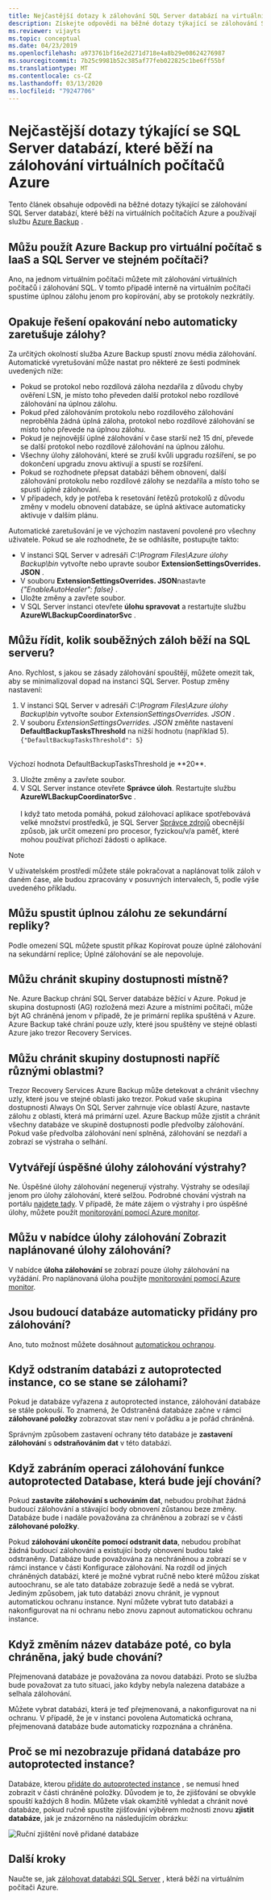 ```yaml
---
title: Nejčastější dotazy k zálohování SQL Server databází na virtuálních počítačích Azure
description: Získejte odpovědi na běžné dotazy týkající se zálohování SQL Server databází na virtuálních počítačích Azure pomocí Azure Backup.
ms.reviewer: vijayts
ms.topic: conceptual
ms.date: 04/23/2019
ms.openlocfilehash: a973761bf16e2d271d718e4a8b29e08624276987
ms.sourcegitcommit: 7b25c9981b52c385af77feb022825c1be6ff55bf
ms.translationtype: MT
ms.contentlocale: cs-CZ
ms.lasthandoff: 03/13/2020
ms.locfileid: "79247706"
---
```

# <a name="faq-about-sql-server-databases-that-are-running-on-an-azure-vm-backup"></a>Nejčastější dotazy týkající se SQL Server databází, které běží na zálohování virtuálních počítačů Azure

Tento článek obsahuje odpovědi na běžné dotazy týkající se zálohování SQL Server databází, které běží na virtuálních počítačích Azure a používají službu [Azure Backup](backup-overview.md) .

## <a name="can-i-use-azure-backup-for-iaas-vm-as-well-as-sql-server-on-the-same-machine"></a>Můžu použít Azure Backup pro virtuální počítač s IaaS a SQL Server ve stejném počítači?

Ano, na jednom virtuálním počítači můžete mít zálohování virtuálních počítačů i zálohování SQL. V tomto případě interně na virtuálním počítači spustíme úplnou zálohu jenom pro kopírování, aby se protokoly nezkrátily.

## <a name="does-the-solution-retry-or-auto-heal-the-backups"></a>Opakuje řešení opakování nebo automaticky zaretušuje zálohy?

Za určitých okolností služba Azure Backup spustí znovu média zálohování. Automatické vyretušování může nastat pro některé ze šesti podmínek uvedených níže:

- Pokud se protokol nebo rozdílová záloha nezdařila z důvodu chyby ověření LSN, je místo toho převeden další protokol nebo rozdílové zálohování na úplnou zálohu.
- Pokud před zálohováním protokolu nebo rozdílového zálohování neproběhla žádná úplná záloha, protokol nebo rozdílové zálohování se místo toho převede na úplnou zálohu.
- Pokud je nejnovější úplné zálohování v čase starší než 15 dní, převede se další protokol nebo rozdílové zálohování na úplnou zálohu.
- Všechny úlohy zálohování, které se zruší kvůli upgradu rozšíření, se po dokončení upgradu znovu aktivují a spustí se rozšíření.
- Pokud se rozhodnete přepsat databázi během obnovení, další zálohování protokolu nebo rozdílové zálohy se nezdařila a místo toho se spustí úplné zálohování.
- V případech, kdy je potřeba k resetování řetězů protokolů z důvodu změny v modelu obnovení databáze, se úplná aktivace automaticky aktivuje v dalším plánu.

Automatické zaretušování je ve výchozím nastavení povolené pro všechny uživatele. Pokud se ale rozhodnete, že se odhlásíte, postupujte takto:

- V instanci SQL Server v adresáři *C:\Program Files\Azure úlohy Backup\bin* vytvořte nebo upravte soubor **ExtensionSettingsOverrides. JSON** .
- V souboru **ExtensionSettingsOverrides. JSON**nastavte *{"EnableAutoHealer": false}* .
- Uložte změny a zavřete soubor.
- V SQL Server instanci otevřete **úlohu spravovat** a restartujte službu **AzureWLBackupCoordinatorSvc** .

## <a name="can-i-control-how-many-concurrent-backups-run-on-the-sql-server"></a>Můžu řídit, kolik souběžných záloh běží na SQL serveru?

Ano. Rychlost, s jakou se zásady zálohování spouštějí, můžete omezit tak, aby se minimalizoval dopad na instanci SQL Server. Postup změny nastavení:

1. V instanci SQL Server v adresáři *C:\Program Files\Azure úlohy Backup\bin* vytvořte soubor *ExtensionSettingsOverrides. JSON* .
2. V souboru *ExtensionSettingsOverrides. JSON* změňte nastavení **DefaultBackupTasksThreshold** na nižší hodnotu (například 5). <br>
  `{"DefaultBackupTasksThreshold": 5}`
<br>
Výchozí hodnota DefaultBackupTasksThreshold je **20**.

3. Uložte změny a zavřete soubor.
4. V SQL Server instance otevřete **Správce úloh**. Restartujte službu **AzureWLBackupCoordinatorSvc** .<br/> <br/>
 I když tato metoda pomáhá, pokud zálohovací aplikace spotřebovává velké množství prostředků, je SQL Server [Správce zdrojů](https://docs.microsoft.com/sql/relational-databases/resource-governor/resource-governor?view=sql-server-2017) obecnější způsob, jak určit omezení pro procesor, fyzickou/v/a paměť, které mohou používat příchozí žádosti o aplikace.

> [!NOTE]
> V uživatelském prostředí můžete stále pokračovat a naplánovat tolik záloh v daném čase, ale budou zpracovány v posuvných intervalech, 5, podle výše uvedeného příkladu.

## <a name="can-i-run-a-full-backup-from-a-secondary-replica"></a>Můžu spustit úplnou zálohu ze sekundární repliky?

Podle omezení SQL můžete spustit příkaz Kopírovat pouze úplné zálohování na sekundární replice; Úplné zálohování se ale nepovoluje.

## <a name="can-i-protect-availability-groups-on-premises"></a>Můžu chránit skupiny dostupnosti místně?

Ne. Azure Backup chrání SQL Server databáze běžící v Azure. Pokud je skupina dostupnosti (AG) rozložená mezi Azure a místními počítači, může být AG chráněná jenom v případě, že je primární replika spuštěná v Azure. Azure Backup také chrání pouze uzly, které jsou spuštěny ve stejné oblasti Azure jako trezor Recovery Services.

## <a name="can-i-protect-availability-groups-across-regions"></a>Můžu chránit skupiny dostupnosti napříč různými oblastmi?

Trezor Recovery Services Azure Backup může detekovat a chránit všechny uzly, které jsou ve stejné oblasti jako trezor. Pokud vaše skupina dostupnosti Always On SQL Server zahrnuje více oblastí Azure, nastavte zálohu z oblasti, která má primární uzel. Azure Backup může zjistit a chránit všechny databáze ve skupině dostupnosti podle předvolby zálohování. Pokud vaše předvolba zálohování není splněná, zálohování se nezdaří a zobrazí se výstraha o selhání.

## <a name="do-successful-backup-jobs-create-alerts"></a>Vytvářejí úspěšné úlohy zálohování výstrahy?

Ne. Úspěšné úlohy zálohování negenerují výstrahy. Výstrahy se odesílají jenom pro úlohy zálohování, které selžou. Podrobné chování výstrah na portálu [najdete tady](backup-azure-monitoring-built-in-monitor.md). V případě, že máte zájem o výstrahy i pro úspěšné úlohy, můžete použít [monitorování pomocí Azure monitor](backup-azure-monitoring-use-azuremonitor.md).

## <a name="can-i-see-scheduled-backup-jobs-in-the-backup-jobs-menu"></a>Můžu v nabídce úlohy zálohování Zobrazit naplánované úlohy zálohování?

V nabídce **úloha zálohování** se zobrazí pouze úlohy zálohování na vyžádání. Pro naplánovaná úloha použijte [monitorování pomocí Azure monitor](backup-azure-monitoring-use-azuremonitor.md).

## <a name="are-future-databases-automatically-added-for-backup"></a>Jsou budoucí databáze automaticky přidány pro zálohování?

Ano, tuto možnost můžete dosáhnout [automatickou ochranou](backup-sql-server-database-azure-vms.md#enable-auto-protection).  

## <a name="if-i-delete-a-database-from-an-autoprotected-instance-what-will-happen-to-the-backups"></a>Když odstraním databázi z autoprotected instance, co se stane se zálohami?

Pokud je databáze vyřazena z autoprotected instance, zálohování databáze se stále pokouší. To znamená, že Odstraněná databáze začne v rámci **zálohované položky** zobrazovat stav není v pořádku a je pořád chráněná.

Správným způsobem zastavení ochrany této databáze je **zastavení zálohování** s **odstraňováním dat** v této databázi.  

## <a name="if-i-do-stop-backup-operation-of-an-autoprotected-database-what-will-be-its-behavior"></a>Když zabráním operaci zálohování funkce autoprotected Database, která bude její chování?

Pokud **zastavíte zálohování s uchováním dat**, nebudou probíhat žádná budoucí zálohování a stávající body obnovení zůstanou beze změny. Databáze bude i nadále považována za chráněnou a zobrazí se v části **zálohované položky**.

Pokud **zálohování ukončíte pomocí odstranit data**, nebudou probíhat žádná budoucí zálohování a existující body obnovení budou také odstraněny. Databáze bude považována za nechráněnou a zobrazí se v rámci instance v části Konfigurace zálohování. Na rozdíl od jiných chráněných databází, které je možné vybrat ručně nebo které můžou získat autoochranu, se ale tato databáze zobrazuje šedě a nedá se vybrat. Jediným způsobem, jak tuto databázi znovu chránit, je vypnout automatickou ochranu instance. Nyní můžete vybrat tuto databázi a nakonfigurovat na ni ochranu nebo znovu zapnout automatickou ochranu instance.

## <a name="if-i-change-the-name-of-the-database-after-it-has-been-protected-what-will-be-the-behavior"></a>Když změním název databáze poté, co byla chráněna, jaký bude chování?

Přejmenovaná databáze je považována za novou databázi. Proto se služba bude považovat za tuto situaci, jako kdyby nebyla nalezena databáze a selhala zálohování.

Můžete vybrat databázi, která je teď přejmenovaná, a nakonfigurovat na ni ochranu. V případě, že je v instanci povolena Automatická ochrana, přejmenovaná databáze bude automaticky rozpoznána a chráněna.

## <a name="why-cant-i-see-an-added-database-for-an-autoprotected-instance"></a>Proč se mi nezobrazuje přidaná databáze pro autoprotected instance?

Databáze, kterou [přidáte do autoprotected instance](backup-sql-server-database-azure-vms.md#enable-auto-protection) , se nemusí hned zobrazit v části chráněné položky. Důvodem je to, že zjišťování se obvykle spouští každých 8 hodin. Můžete však okamžitě vyhledat a chránit nové databáze, pokud ručně spustíte zjišťování výběrem možnosti znovu **zjistit databáze**, jak je znázorněno na následujícím obrázku:

  ![Ruční zjištění nově přidané databáze](./media/backup-azure-sql-database/view-newly-added-database.png)

## <a name="next-steps"></a>Další kroky

Naučte se, jak [zálohovat databázi SQL Server](backup-azure-sql-database.md) , která běží na virtuálním počítači Azure.

